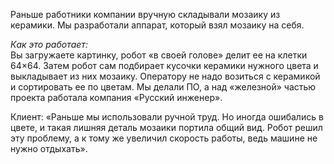 Раньше работники компании вручную складывали мозаику из керамики. Мы разработали аппарат, который взял мозаику на себя.

*Как это работает:*<br>
Вы загружаете картинку, робот «в своей голове» делит ее на клетки 64×64. Затем робот сам подбирает кусочки керамики нужного цвета и выкладывает из них мозаику. Оператору не надо возиться с керамикой и сортировать ее по цветам. Мы делали ПО, а над «железной» частью проекта работала компания «Русский инженер».

Клиент: «Раньше мы использовали ручной труд. Но иногда ошибались в цвете, и такая лишняя деталь мозаики портила общий вид. Робот решил эту проблему, а к тому же увеличил скорость работы, ведь машине не нужно отдыхать».
